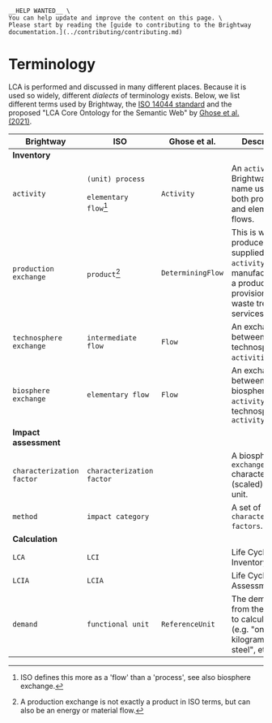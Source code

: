 ```{attention}
__HELP WANTED__ \
You can help update and improve the content on this page. \
Please start by reading the [guide to contributing to the Brightway documentation.](../contributing/contributing.md)
```

# Terminology

LCA is performed and discussed in many different places. Because it is used so widely, different _dialects_ of terminology exists. Below, we list different terms used by Brightway, the [ISO 14044 standard](https://www.iso.org/standard/38498.html) and the proposed "LCA Core Ontology for the Semantic Web" by [Ghose et al. (2021)](https://doi.org/10.1111/jiec.13220).

| Brightway | ISO | Ghose et al. | Description |
| --- | --- | --- | --- |
| __Inventory__ | | | |
| `activity` | `(unit) process`<br/><br/>`elementary flow`[^1] | `Activity` | An `activity` in Brightway is the name used for both processes and elementary flows. |
| `production exchange` | `product`[^2] | `DeterminingFlow` | This is what is produced or supplied by the `activity` (e.g. manufacturing of a product, provisioning of waste treatment services, etc.). |
| `technosphere exchange` | `intermediate flow` | `Flow` | An exchange between two technosphere `activities`. |
| `biosphere exchange` | `elementary flow` | `Flow` | An exchange between a biosphere `activity` and a technosphere `activity` |
| __Impact assessment__ | | | |
| `characterization factor` | `characterization factor` | | A biosphere `exchange` characterized (scaled) to a unit. |
| `method` | `impact category` | | A set of `characterization factors`. |
| __Calculation__ | | | |
| `LCA` | `LCI` | | Life Cycle Inventory |
| `LCIA` | `LCIA` | | Life Cycle Impact Assessment |
| `demand` | `functional unit` | `ReferenceUnit` | The demand from the system to calculate for (e.g. "one kilogram of steel", etc.). |

[^1]: ISO defines this more as a 'flow' than a 'process', see also biosphere exchange.
[^2]: A production exchange is not exactly a product in ISO terms, but can also be an energy or material flow.